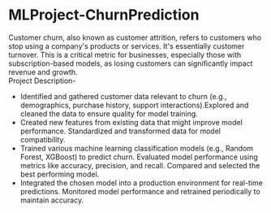 # MLProject-ChurnPrediction
Customer churn, also known as customer attrition, refers to customers who stop using a company's products or services. It's essentially customer turnover. This is a critical metric for businesses, especially those with subscription-based models, as losing customers can significantly impact revenue and growth.<br>
Project Description-
 - Identified and gathered customer data relevant to churn (e.g., demographics, purchase history, support interactions).Explored and cleaned the data to ensure quality for model training.
 - Created new features from existing data that might improve model performance. Standardized and transformed data for model compatibility.
 - Trained various machine learning classification models (e.g., Random Forest, XGBoost) to predict churn. Evaluated model performance using metrics like accuracy, precision, and recall. Compared and selected the best performing model.
 - Integrated the chosen model into a production environment for real-time predictions. Monitored model performance and retrained periodically to maintain accuracy.




